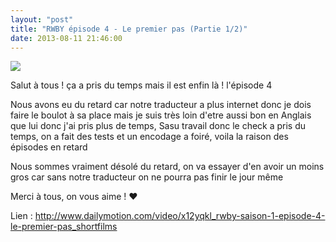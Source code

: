 ```yaml
---
layout: "post"
title: "RWBY épisode 4 - Le premier pas (Partie 1/2)"
date: 2013-08-11 21:46:00
---
```

![](http://images4.wikia.nocookie.net/__cb20130809051507/rwby/images/thumb/e/e8/RWBY4_000106.png/250px-RWBY4_000106.png)

Salut à tous ! ça a pris du temps mais il est enfin là ! l'épisode 4

Nous avons eu du retard car notre traducteur a plus internet donc je dois faire le boulot à sa place mais je suis très loin d'etre aussi bon en Anglais que lui donc j'ai pris plus de temps, Sasu travail donc le check a pris du temps, on a fait des tests et un encodage a foiré, voila la raison des épisodes en retard

Nous sommes vraiment désolé du retard, on va essayer d'en avoir un moins gros car sans notre traducteur on ne pourra pas finir le jour même

Merci à tous, on vous aime ! ♥

Lien : <http://www.dailymotion.com/video/x12yqkl_rwby-saison-1-episode-4-le-premier-pas_shortfilms>
